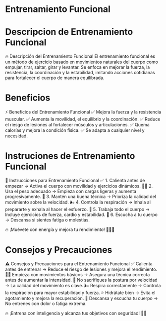 # Entrenamiento Funcional

# Descripcion de Entrenamiento Funcional
🔥 Descripción del Entrenamiento Funcional
El entrenamiento funcional es un método de ejercicio basado en movimientos naturales del cuerpo como empujar, tirar, saltar, girar y levantar. Se enfoca en mejorar la fuerza, la resistencia, la coordinación y la estabilidad, imitando acciones cotidianas para fortalecer el cuerpo de manera equilibrada.

# Beneficios
⚡ Beneficios del Entrenamiento Funcional
✅ Mejora la fuerza y la resistencia muscular.
✅ Aumenta la movilidad, el equilibrio y la coordinación.
✅ Reduce el riesgo de lesiones al fortalecer músculos y articulaciones.
✅ Quema calorías y mejora la condición física.
✅ Se adapta a cualquier nivel y necesidad.

# Instruciones de Entrenamiento Funcional
💪 Instrucciones para Entrenamiento Funcional
✅ 1. Calienta antes de empezar → Activa el cuerpo con movilidad y ejercicios dinámicos.
🏋️‍♂️ 2. Usa el peso adecuado → Empieza con cargas ligeras y aumenta progresivamente.
📏 3. Mantén una buena técnica → Prioriza la calidad del movimiento sobre la velocidad.
🌬 4. Controla la respiración → Inhala al prepararte y exhala al hacer el esfuerzo.
🔄 5. Trabaja todo el cuerpo → Incluye ejercicios de fuerza, cardio y estabilidad.
🛑 6. Escucha a tu cuerpo → Descansa si sientes fatiga o molestias.

🔥 ¡Muévete con energía y mejora tu rendimiento! 💯🏋️‍♀️

# Consejos y Precauciones
⚠️ Consejos y Precauciones para el Entrenamiento Funcional
✅ Calienta antes de entrenar → Reduce el riesgo de lesiones y mejora el rendimiento.
🏋️‍♂️ Empieza con movimientos básicos → Asegura una técnica correcta antes de aumentar la intensidad.
📏 No sacrifiques la postura por velocidad → La calidad del movimiento es clave.
🌬 Respira correctamente → Controla la respiración para mayor estabilidad y fuerza.
💦 Hidrátate bien → Evita el agotamiento y mejora la recuperación.
🛑 Descansa y escucha tu cuerpo → No entrenes con dolor o fatiga extrema.

🔥 ¡Entrena con inteligencia y alcanza tus objetivos con seguridad! 💯💪